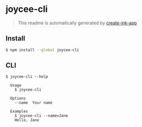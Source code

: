 # joycee-cli

> This readme is automatically generated by [create-ink-app](https://github.com/vadimdemedes/create-ink-app)

## Install

```bash
$ npm install --global joycee-cli
```

## CLI

```
$ joycee-cli --help

  Usage
    $ joycee-cli

  Options
    --name  Your name

  Examples
    $ joycee-cli --name=Jane
    Hello, Jane
```
